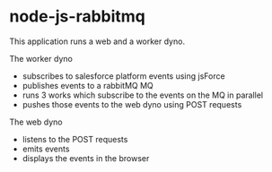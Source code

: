 # node-js-rabbitmq

This application runs a web and a worker dyno.

The worker dyno 
- subscribes to salesforce platform events using jsForce
- publishes events to a rabbitMQ MQ
- runs 3 works which subscribe to the events on the MQ in parallel
- pushes those events to the web dyno using POST requests

The web dyno
- listens to the POST requests
- emits events 
- displays the events in the browser